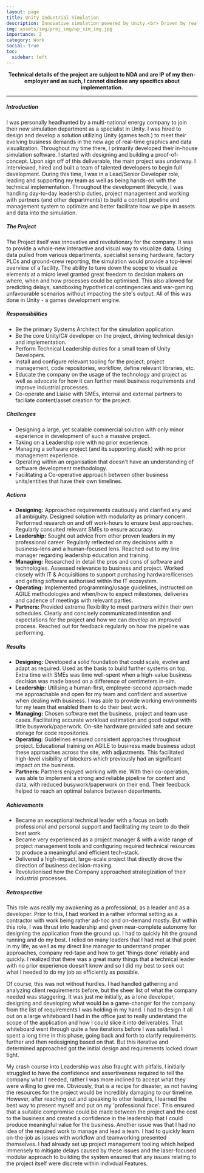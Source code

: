 ```yaml
---
layout: page
title: Unity Industrial Simulation
description: Innovative simulation powered by Unity.<br> Driven by real-world data & facilitating business decisions.
img: assets/img/proj_img/wp_sim_img.jpg
importance: 2
category: Work
social: true
toc:
  sidebar: left
---
```


<div style="text-align:center">
  <b>Technical details of the project are subject to NDA and are IP of my then-employer and as such, I cannot disclose any specifics about implementation.</b>
</div>
<hr>
<div>
  <h5>Introduction</h5>
  <p>
    I was personally headhunted by a multi-national energy company to join their new simulation department as a specialist in Unity. I was hired to design and develop a solution utilizing Unity (games tech.) to meet their evolving business demands in the new age of real-time graphics and data visualization. Throughout my time there, I primarily developed their in-house simulation software. I started with designing and building a proof-of-concept. Upon sign off of this deliverable, the main project was underway. I interviewed, hired and built a team of talented developers to begin full development. During this time, I was in a Lead/Senior Developer role, leading and supporting my team as well as being hands-on with the technical implementation. Throughout the development lifecycle, I was handling day-to-day leadership duties, project management and working with partners (and other departments) to build a content pipeline and management system to optimize and better facilitate how we pipe in assets and data into the simulation.
  </p>
</div>
<div>
  <h5>The Project</h5>
  <p>
    The Project itself was innovative and revolutionary for the company. It was to provide a whole-new interactive and visual way to visualize data. Using data pulled from various departments, specialist sensing hardware, factory PLCs and ground-crew reporting, the simulation would provide a top-level overview of a facility. The ability to tune down the scope to visualize elements at a micro level granted great freedom to decision makers on where, when and how processes could be optimised. This also allowed for predicting delays, sandboxing hypothetical contingencies and war-gaming unfavourable scenarios without impacting the site's output. All of this was done in Unity - a games development engine.
  </p>
</div>
<div>
  <h5>Responsibilities</h5>
  <ul>
    <li>Be the primary Systems Architect for the simulation application.</li>
    <li>Be the core Unity/C# developer on the project, driving technical design and implementation.</li>
    <li>Perform Technical Leadership duties for a small team of Unity Developers.</li>
    <li>Install and configure relevant tooling for the project; project management, code repositories, workflow, define relevant libraries, etc.</li>
    <li>Educate the company on the usage of the technology and project as well as advocate for how it can further meet business requirements and improve industrial processes.</li>
    <li>Co-operate and Liaise with SMEs, internal and external partners to faciliate content/asset creation for the project.</li>
  </ul>
</div>
<div>
  <h5>Challenges</h5>
  <ul>
    <li>Designing a large, yet scalable commercial solution with only minor experience in development of such a massive project.</li>
    <li>Taking on a Leadership role with no prior experience.</li>
    <li>Managing a software project (and its supporting stack) with no prior management experience.</li>
    <li>Operating within an organisation that doesn't have an understanding of software development methodology.</li>
    <li>Facilitating a Co-operative approach between other business units/entities that have their own timelines.</li>
  </ul>
</div>
<div>
  <h5>Actions</h5>
  <ul>
    <li><b>Designing:</b> Approached requirements cautiously and clarified any and all ambiguity. Designed solution with modularity as primary concern. Performed research on and off work-hours to ensure best approaches. Regularly consulted relevant SMEs to ensure accuracy.</li>
    <li><b>Leadership:</b> Sought out advice from other proven leaders in my professional career. Regularly reflected on my decisions with a business-lens and a human-focused lens. Reached out to my line manager regarding leadership education and training.</li>
    <li><b>Managing:</b> Researched in detail the pros and cons of software and technologies. Assessed relevance to business and project. Worked closely with IT & Acquisitions to support purchasing hardware/licenses and getting software authorised within the IT ecosystem.</li>
    <li><b>Operating:</b> Implemented programming/usage guidelines, instructed on AGILE methodologies and when/how to expect milestones, deliveries and cadence of meetings with relevant parties.</li>
    <li><b>Partners:</b> Provided extreme flexibility to meet partners within their own schedules. Clearly and concisely communicated intention and expectations for the project and how we can develop an improved process. Reached out for feedback regularly on how the pipeline was performing.</li>
  </ul>
</div>
<div>
  <h5>Results</h5>
  <ul>
    <li><b>Designing:</b> Developed a solid foundation that could scale, evolve and adapt as required. Used as the basis to build further systems on top. Extra time with SMEs was time well-spent when a high-value business decision was made based on a difference of centimeters in-sim.</li>
    <li><b>Leadership:</b> Utilising a human-first, employee-second approach made me approachable and open for my team and confident and assertive when dealing with business. I was able to provide working environments for my team that enabled them to do their best work.</li>
    <li><b>Managing:</b> Chosen software met the business, project and team use cases. Facilitating accurate workload estimation and good output with little busywork/paperwork. On-site hardware provided safe and secure storage for code repositories.</li>
    <li><b>Operating:</b> Guidelines ensured consistent approaches throughout project. Educational training on AGILE to business made business adopt these approaches across the site, with adjustments. This facilitated high-level visibility of blockers which previously had an significant impact on the business.</li>
    <li><b>Partners:</b> Partners enjoyed working with me. With their co-operation, was able to implement a strong and reliable pipeline for content and data, with reduced busywork/paperwork on their end. Their feedback helped to reach an optimal balance between departments.</li>
  </ul>
</div>
<div>
  <h5>Achievements</h5>
  <ul>
    <li>Became an exceptional technical leader with a focus on both professional and personal support and facilitating my team to do their best work.</li>
    <li>Became very experienced as a project manager & with a wide range of project management tools and configuring required technical resources to produce a meaningful and efficient tech-stack.</li>
    <li>Delivered a high-impact, large-scale project that directly drove the direction of business decision-making.</li>
    <li>Revolutionised how the Company approached strategization of their industrial processes.</li>
  </ul>
</div>
<div>
      <h5>Retrospective</h5>
      <p>
      This role was really my awakening as a professional, as a leader and as a developer. Prior to this, I had worked in a rather informal setting as a contractor with work being rather ad-hoc and on-demand mostly. But within this role, I was thrust into leadership and given near-complete autonomy for designing the application from the ground up. I had to quickly hit the ground running and do my best. I relied on many leaders that I had met at that point in my life, as well as my direct line manager to understand proper approaches, company red-tape and how to get 'things done' reliably and quickly. I realized that there was a great many things that a technical leader with no prior experience doesn't know and so I did my best to seek out what I needed to do my job as efficiently as possible.
    </p>
    <p>
      Of course, this was not without hurdles. I had handled gathering and analyzing client requirements before, but the sheer list of what the company needed was staggering. It was just me initially, as a lone developer, designing and developing what would be a game-changer for the company from the list of requirements I was holding in my hand. I had to design it all out on a large whiteboard I had in the office just to really understand the scope of the application and how I could slice it into deliverables. That whiteboard went through quite a few iterations before I was satisfied. I spent a long time in this phase, going back and forth to clarify requirements further and then redesigning based on that. But this iterative and determined approached got the initial design and requirements locked down tight.
    </p>
    <p>
      My crash course into Leadership was also fraught with pitfalls. I initially struggled to have the confidence and assertiveness required to tell the company what I needed, rather I was more inclined to accept what they were willing to give me. Obviously, that is a recipe for disaster, as not having the resources for the project would be incredibly damaging to our timeline. However, after reaching out and speaking to other leaders, I learned the best way to present myself and put on my 'professional face'. This ensured that a suitable compromise could be made between the project and the cost to the business and created a confidence in the leadership that I could produce meaningful value for the business. Another issue was that I had no idea of the required work to manage and lead a team. I had to quickly learn on-the-job as issues with workflow and teamworking presented themselves. I had already set up project management tooling which helped immensely to mitigate delays caused by these issues and the laser-focused modular approach to building the system ensured that any issues relating to the project itself were discrete within indivdual Features.
    </p>
</div>